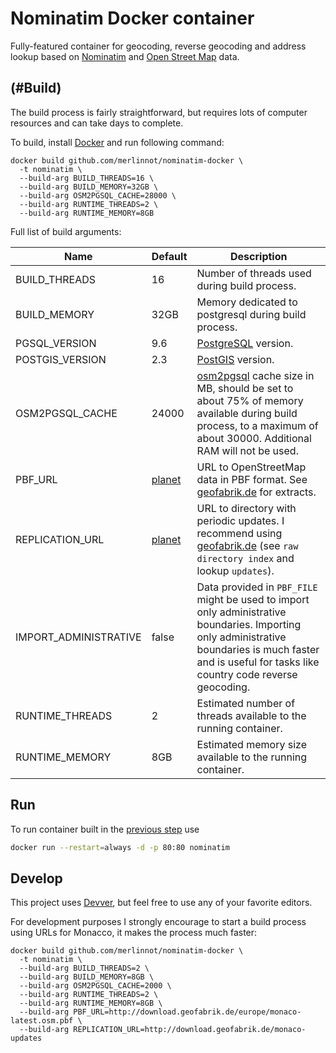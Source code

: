# Nominatim Docker container

Fully-featured container for geocoding, reverse geocoding and address lookup based on [Nominatim](https://github.com/openstreetmap/Nominatim) and [Open Street Map](http://www.openstreetmap.org) data.

## (#Build)
The build process is fairly straightforward, but requires lots of computer resources and can take days to complete.

To build, install [Docker](https://get.docker.com) and run following command:
```shell
docker build github.com/merlinnot/nominatim-docker \
  -t nominatim \
  --build-arg BUILD_THREADS=16 \
  --build-arg BUILD_MEMORY=32GB \
  --build-arg OSM2PGSQL_CACHE=28000 \
  --build-arg RUNTIME_THREADS=2 \
  --build-arg RUNTIME_MEMORY=8GB
```

Full list of build arguments:

| Name                  | Default | Description |
| --------------------- | ------- | ----------- |
| BUILD_THREADS         | 16      | Number of threads used during build process. |
| BUILD_MEMORY          | 32GB    | Memory dedicated to postgresql during build process. |
| PGSQL_VERSION         | 9.6     | [PostgreSQL](https://www.postgresql.org) version. |
| POSTGIS_VERSION       | 2.3     | [PostGIS](http://postgis.net) version. |
| OSM2PGSQL_CACHE       | 24000   | [osm2pgsql](https://github.com/openstreetmap/osm2pgsql) cache size in MB, should be set to about 75% of memory available during build process, to a maximum of about 30000. Additional RAM will not be used. |
| PBF_URL               | [planet](https://planet.osm.org/pbf/planet-latest.osm.pbf) | URL to OpenStreetMap data in PBF format. See [geofabrik.de](http://download.geofabrik.de) for extracts. |
| REPLICATION_URL       | [planet](https://planet.osm.org/replication/hour/) | URL to directory with periodic updates. I recommend using [geofabrik.de](http://download.geofabrik.de) (see `raw directory index` and lookup `updates`). |
| IMPORT_ADMINISTRATIVE | false   | Data provided in `PBF_FILE` might be used to import only administrative boundaries. Importing only administrative boundaries is much faster and is useful for tasks like country code reverse geocoding. |
| RUNTIME_THREADS       | 2       | Estimated number of threads available to the running container. |
| RUNTIME_MEMORY        | 8GB     | Estimated memory size available to the running container. |

## Run
To run container built in the [previous step](#build) use
```bash
docker run --restart=always -d -p 80:80 nominatim
```

## Develop
This project uses [Devver](https://github.com/merlinnot/devver), but feel free to use any of your favorite editors.

For development purposes I strongly encourage to start a build process using URLs for Monacco, it makes the process much faster:
```shell
docker build github.com/merlinnot/nominatim-docker \
  -t nominatim \
  --build-arg BUILD_THREADS=2 \
  --build-arg BUILD_MEMORY=8GB \
  --build-arg OSM2PGSQL_CACHE=2000 \
  --build-arg RUNTIME_THREADS=2 \
  --build-arg RUNTIME_MEMORY=8GB \
  --build-arg PBF_URL=http://download.geofabrik.de/europe/monaco-latest.osm.pbf \
  --build-arg REPLICATION_URL=http://download.geofabrik.de/monaco-updates
```
